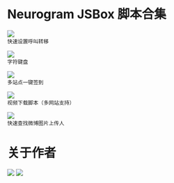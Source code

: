 # Neurogram JSBox 脚本合集

[![](https://img.shields.io/badge/Call%20Forwarding-Neurogram-brightgreen.svg)](https://github.com/Neurogram-R/JSBox/tree/master/Neurogram/Call%20Forwarding)  
`快速设置呼叫转移`

[![](https://img.shields.io/badge/Chars%20Keyboard-Neurogram-brightgreen.svg)](https://github.com/Neurogram-R/JSBox/blob/master/Neurogram/Chars%20Keyboard.js)  
`字符键盘`

[![](https://img.shields.io/badge/Check%20in-Neurogram-brightgreen.svg)](https://github.com/Neurogram-R/JSBox/blob/master/Neurogram/Check%20in)  
`多站点一键签到`

[![](https://img.shields.io/badge/Online%20Downloader-Neurogram-brightgreen.svg)](https://github.com/Neurogram-R/JSBox/tree/master/Neurogram/Online%20Downloader)  
`视频下载脚本（多网站支持）`

[![](https://img.shields.io/badge/WeiboImgUploader-Neurogram-brightgreen.svg)](https://github.com/Neurogram-R/JSBox/blob/master/Neurogram/WeiboImgUploader.js)  
`快速查找微博图片上传人`

# 关于作者
[![](https://img.shields.io/badge/GitHub-Neurogram--R-brightgreen.svg?logo=GitHub&logoColor=white)](https://github.com/Neurogram-R)
[![](https://img.shields.io/badge/Telegram-@Neurogram-1A92D2.svg?logo=Telegram&logoColor=white)](https://t.me/Neurogram)
